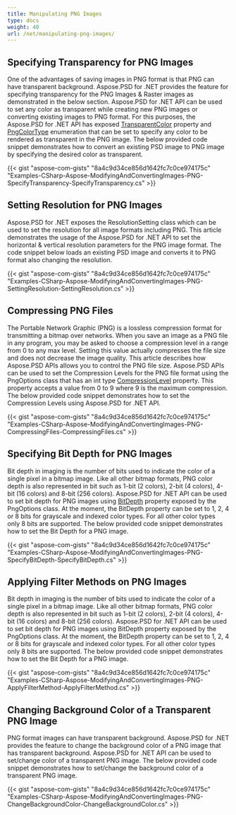 ```yaml
---
title: Manipulating PNG Images
type: docs
weight: 40
url: /net/manipulating-png-images/
---
```


## **Specifying Transparency for PNG Images**
One of the advantages of saving images in PNG format is that PNG can have transparent background. Aspose.PSD for .NET provides the feature for specifying transparency for the PNG Images & Raster images as demonstrated in the below section. Aspose.PSD for .NET API can be used to set any color as transparent while creating new PNG images or converting existing images to PNG format. For this purposes, the Aspose.PSD for .NET API has exposed [TransparentColor](https://apireference.aspose.com/psd/net/aspose.psd/ipsdcolorpalette/properties/transparentcolor) property and [PngColorType](https://apireference.aspose.com/psd/net/aspose.psd.fileformats.png/pngcolortype) enumeration that can be set to specify any color to be rendered as transparent in the PNG image. The below provided code snippet demonstrates how to convert an existing PSD image to PNG image by specifying the desired color as transparent.


{{< gist "aspose-com-gists" "8a4c9d34ce856d1642fc7c0ce974175c" "Examples-CSharp-Aspose-ModifyingAndConvertingImages-PNG-SpecifyTransparency-SpecifyTransparency.cs" >}}
## **Setting Resolution for PNG Images**
Aspose.PSD for .NET exposes the ResolutionSetting class which can be used to set the resolution for all image formats including PNG. This article demonstrates the usage of the Aspose.PSD for .NET API to set the horizontal & vertical resolution parameters for the PNG image format. The code snippet below loads an existing PSD image and converts it to PNG format also changing the resolution.


{{< gist "aspose-com-gists" "8a4c9d34ce856d1642fc7c0ce974175c" "Examples-CSharp-Aspose-ModifyingAndConvertingImages-PNG-SettingResolution-SettingResolution.cs" >}}
## **Compressing PNG Files**
The Portable Network Graphic (PNG) is a lossless compression format for transmitting a bitmap over networks. When you save an image as a PNG file in any program, you may be asked to choose a compression level in a range from 0 to any max level. Setting this value actually compresses the file size and does not decrease the image quality. This article describes how Aspose.PSD APIs allows you to control the PNG file size. Aspose.PSD APIs can be used to set the Compression Levels for the PNG file format using the PngOptions class that has an int type [CompressionLevel](https://apireference.aspose.com/psd/net/aspose.psd.imageoptions/pngoptions/properties/compressionlevel) property. This property accepts a value from 0 to 9 where 9 is the maximum compression. The below provided code snippet demonstrates how to set the Compression Levels using Aspose.PSD for .NET API.


{{< gist "aspose-com-gists" "8a4c9d34ce856d1642fc7c0ce974175c" "Examples-CSharp-Aspose-ModifyingAndConvertingImages-PNG-CompressingFiles-CompressingFiles.cs" >}}
## **Specifying Bit Depth for PNG Images**
Bit depth in imaging is the number of bits used to indicate the color of a single pixel in a bitmap image. Like all other bitmap formats, PNG color depth is also represented in bit such as 1-bit (2 colors), 2-bit (4 colors), 4-bit (16 colors) and 8-bit (256 colors). Aspose.PSD for .NET API can be used to set bit depth for PNG images using [BitDepth](https://apireference.aspose.com/psd/net/aspose.psd.imageoptions/pngoptions/properties/bitdepth) property exposed by the PngOptions class. At the moment, the BitDepth property can be set to 1, 2, 4 or 8 bits for grayscale and indexed color types. For all other color types only 8 bits are supported. The below provided code snippet demonstrates how to set the Bit Depth for a PNG image.



{{< gist "aspose-com-gists" "8a4c9d34ce856d1642fc7c0ce974175c" "Examples-CSharp-Aspose-ModifyingAndConvertingImages-PNG-SpecifyBitDepth-SpecifyBitDepth.cs" >}}
## **Applying Filter Methods on PNG Images**
Bit depth in imaging is the number of bits used to indicate the color of a single pixel in a bitmap image. Like all other bitmap formats, PNG color depth is also represented in bit such as 1-bit (2 colors), 2-bit (4 colors), 4-bit (16 colors) and 8-bit (256 colors). Aspose.PSD for .NET API can be used to set bit depth for PNG images using BitDepth property exposed by the PngOptions class. At the moment, the BitDepth property can be set to 1, 2, 4 or 8 bits for grayscale and indexed color types. For all other color types only 8 bits are supported. The below provided code snippet demonstrates how to set the Bit Depth for a PNG image.



{{< gist "aspose-com-gists" "8a4c9d34ce856d1642fc7c0ce974175c" "Examples-CSharp-Aspose-ModifyingAndConvertingImages-PNG-ApplyFilterMethod-ApplyFilterMethod.cs" >}}
## **Changing Background Color of a Transparent PNG Image**
PNG format images can have transparent background. Aspose.PSD for .NET provides the feature to change the background color of a PNG image that has transparent background. Aspose.PSD for .NET API can be used to set/change color of a transparent PNG image. The below provided code snippet demonstrates how to set/change the background color of a transparent PNG image.



{{< gist "aspose-com-gists" "8a4c9d34ce856d1642fc7c0ce974175c" "Examples-CSharp-Aspose-ModifyingAndConvertingImages-PNG-ChangeBackgroundColor-ChangeBackgroundColor.cs" >}}
